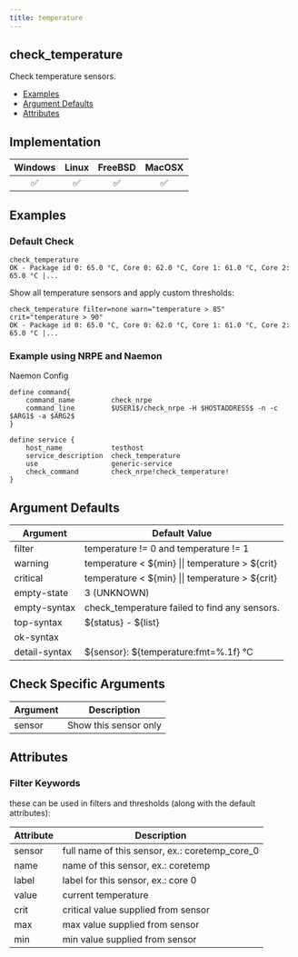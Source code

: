 ```yaml
---
title: temperature
---
```


## check_temperature

Check temperature sensors.

- [Examples](#examples)
- [Argument Defaults](#argument-defaults)
- [Attributes](#attributes)

## Implementation

| Windows            | Linux              | FreeBSD            | MacOSX             |
|:------------------:|:------------------:|:------------------:|:------------------:|
| :white_check_mark: | :white_check_mark: | :white_check_mark: | :white_check_mark: |

## Examples

### Default Check

    check_temperature
    OK - Package id 0: 65.0 °C, Core 0: 62.0 °C, Core 1: 61.0 °C, Core 2: 65.0 °C |...

Show all temperature sensors and apply custom thresholds:

    check_temperature filter=none warn="temperature > 85" crit="temperature > 90"
    OK - Package id 0: 65.0 °C, Core 0: 62.0 °C, Core 1: 61.0 °C, Core 2: 65.0 °C |...

### Example using NRPE and Naemon

Naemon Config

    define command{
        command_name         check_nrpe
        command_line         $USER1$/check_nrpe -H $HOSTADDRESS$ -n -c $ARG1$ -a $ARG2$
    }

    define service {
        host_name            testhost
        service_description  check_temperature
        use                  generic-service
        check_command        check_nrpe!check_temperature!
    }

## Argument Defaults

| Argument      | Default Value                                     |
| ------------- | ------------------------------------------------- |
| filter        | temperature != 0 and temperature != 1             |
| warning       | temperature < \${min} \|\| temperature > \${crit} |
| critical      | temperature < \${min} \|\| temperature > \${crit} |
| empty-state   | 3 (UNKNOWN)                                       |
| empty-syntax  | check_temperature failed to find any sensors.     |
| top-syntax    | \${status} - \${list}                             |
| ok-syntax     |                                                   |
| detail-syntax | \${sensor}: \${temperature:fmt=%.1f} °C           |

## Check Specific Arguments

| Argument | Description           |
| -------- | --------------------- |
| sensor   | Show this sensor only |

## Attributes

### Filter Keywords

these can be used in filters and thresholds (along with the default attributes):

| Attribute | Description                                    |
| --------- | ---------------------------------------------- |
| sensor    | full name of this sensor, ex.: coretemp_core_0 |
| name      | name of this sensor, ex.: coretemp             |
| label     | label for this sensor, ex.: core 0             |
| value     | current temperature                            |
| crit      | critical value supplied from sensor            |
| max       | max value supplied from sensor                 |
| min       | min value supplied from sensor                 |
